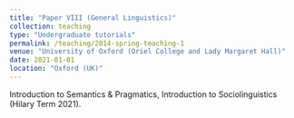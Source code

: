 ```yaml
---
title: "Paper VIII (General Linguistics)"
collection: teaching
type: "Undergraduate tutorials"
permalink: /teaching/2014-spring-teaching-1
venue: "University of Oxford (Oriel College and Lady Margaret Hall)"
date: 2021-01-01
location: "Oxford (UK)"
---
```

Introduction to Semantics & Pragmatics, Introduction to Sociolinguistics (Hilary Term 2021).